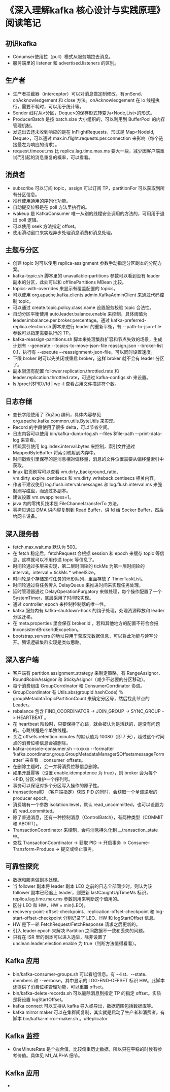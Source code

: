 # 《深入理解kafka 核心设计与实践原理》阅读笔记

## 初识kafka

* Conumser使用拉（pull）模式从服务端拉去消息。
* 服务端里的 listener 和 advertised.listeners 的区别。

## 生产者

* 生产者拦截器（interceptor）可以对消息做定制修改，有onSend、onAcknowledgement 和 close 方法。onAcknowledgement 在 io 线程执行，需要不耗时，可以用于统计等。
* Sender 线程从<分区，Deque<ProducerBatch>>的保存形式转变为<Node,List<ProducerBatch>>的形式。
* ProducerBatch 是按 batch.size 大小组织的，可以利用到 BufferPool 的内存管理机制。
* 发送出去还未收到响应的是在 InFlightRequests，形式是 Map<NodeId, Deque<Request>>，可以通过 max.in.flight.requests.per.connection 来影响（每个链接最左为响应的请求）。
* request.timeout.ms 比 replica.lag.time.max.ms 要大一些，减少因客户端重试而引起的消息重复的概率，可以看看。

## 消费者

* subscribe 可以订阅 topic，assign 可以订阅 TP，partitionFor 可以获取到所有分区信息。
* 推荐使用通用的序列化功能。
* 自动提交位移是在 poll 方法里执行的。
* wakeup 是 KafkaConsumer 唯一从别的线程安全调用的方法的，可用用于退出 poll 逻辑。
* 可以使用 seek 方法指定 offset。
* 使用滑动窗口来实现异步处理消息消费和消息处理。

## 主题与分区

* 创建 topic 时可以使用 replica-assignment 参数手动指定分区副本的分配方案。
* kafka-topic.sh 脚本里的 unavailable-partitions 参数可以看到没有 leader 副本的分区，此处可以和 offlinePartitions MBean 比较。
* topics-with-overrides 来显示有覆盖配置的 topics。
* 可以使用 org.apache.kafka.clients.admin.KafkaAdminClient 来通过代码控制 topic。
* 可以通过 create.topic.policy.class.name 设置服务校验 topic 合法性。 
* 自动分区平衡使用 auto.leader.balance.enable 来控制，具体阈值为 leader.imbalance.per.broker.percentage。通过 kafka-preferred-replica.election.sh 脚本来进行 leader 的重新平衡，有 --path-to-json-file 参数可以指定需要执行的 TP。
* kafka-reassign-partitions.sh 脚本来处理集群扩容和节点失效的场景，生成计划有 --generate --topics-to-move-json-file reassign.json --broker-list 0,1，执行有 --execute --reassignment-json-file。可以同时设置速度。
* 下限 broker 时可以先关闭或重启 broker，这样 broker 就不会有 leader 分区了。
* 副本限流有配置 follower.replication.throttled.rate 和 leader.replication.throttled.rate，可通过 kafka-configs.sh 来设置。
* ls /proc/{$PID}/fd | wc -l 查看占用文件描述符个数。

## 日志存储

* 变长字段使用了 ZigZag 编码，具体内容参见 org.apache.kafka.common.utils.ByteUtils 来实现。
* Record 的字段使用了很多 delta，可以节省空间。
* 日志内容可以使用 bin/kafka-dump-log.sh --files $file-path --print-data-log 来查看。
* 稀疏索引使用 log.index.interval.bytes 来控制，索引文件通过 MappedByteBuffer 将索引映射到内存中。
* 时间戳索引里保存的是消息相对偏移量，消息的文件位置需要从偏移量索引中获取。
* linux 脏页刷写可以查看 vm.dirty_background_ratio、vm.dirty_expire_centisecs 和 vm.dirty_writeback.centisecs 相关内容。
* 作者不建议使用 log.flush.interval.messages 和 log.flush.interval.ms 来强制刷写磁盘，而通过多副本。
* 建议设置 vm.swappiness=1。
* java 内的零拷贝技术是 FileChannel.transferTo 方法。
* 零拷贝通过 DMA 讲内容复制到 Read Buffer，讲 fd 给 Socker Buffer，然后给网卡设备。

## 深入服务器

* fetch.max.wait.ms 默认为 500。
* 在 fetch 稳定后，fetchRequest 会根据 session 和 epoch 来缓存 topic 等信息，这样就可以不用传递 topic 等信息了。
* 时间轮通过多层来实现，第二层时间轮的 tickMs 为第一层时间轮的 interval。interval = tickMs * wheelSize。
* 时间轮是个存储定时任务的环形队列，里面存放了 TimerTaskList。
* 时间轮通过将任务传入 DelayQueue 来推进时间来实现任务处理。
* 延时管理器通过 DelayOperationPurgatory 来做处理，每个操作配置了一个 SystemTimer，底层采用了时间轮实现。
* 通过 controller_epoch 来控制控制器的唯一性。
* kafka 服务内有 kafka-shutdown-hock 的钩子处理，处理资源释放和 leader 分区迁移。
* 在 meta.properties 里会保存 broker.id ，若和其他地方的配置不符合会报 InconsistentBrokerIdExcpetion。
* bootstrap.servers 的地址只用于获取元数据信息，可以将此功能与读写分开。腾讯逻辑集群实现是类似思路。

## 深入客户端

* 客户端有 partition.assignment.strategy 来制定策略，有 RangeAssignor、RoundRobinAssignor 和 StickyAsignor（减少不必要的分区移动）。
* 每个消费组由 GroupCorrdinator 和 ConsumerCorrdinator 协调。
* GroupCoordinator 有 Utils.abs(groupId.hashCode) % groupMetadataTopicPartitionCount 来确定分区号，然后找此节点的 Leader。
* rebalance 包含 FIND_COORDINATOR -> JOIN_GROUP -> SYNC_GROUP -> HEARTBEAT 。
* 在 heartbeat 阶段时，只要保持了心跳，就会被认为是活跃的，是没有问题的。心跳线程是个单独线程。
* 关注 offsets.retention.minutes 的默认值为 10080（即 7 天），超过这个时间点的消费位移信息会被删除。
* kafka-console-consumer.sh --xxxxx  --formatter ‘kafka.coordinator.group.GroupMetadataManager$OffsetsmessageFormatter’ 来查看 __consumer_offsets。
* 在删除主题时，会一并将消费位移信息删除。
* 如果开启幂等（设置 enable.idempotence 为 true），则 broker 会为每个<PID, 分区>维护一个序列号。
* 事务可以保证对多个分区写入操作的原子性。
* transactionalID （客户端指定）获取 PID 的同时，会获取一个单调递增的 producer epoch。
* 消费端有一个参数 isolatiion.level，默认 read_uncommitted，也可以设置为的 read_committed。
* 除了普通消息，还有一种控制消息（ControlBatch），有两种类型（COMMIT 和 ABORT）。
* TransactionCoordinator 来控制，会将消息持久化到 __transaction_state 中。
* 查找 TransactionCoordinator -> 获取 PID -> 开启事务 -> Consume-Transform-Produce -> 提交或终止事务。 

## 可靠性探究

*  数据和服务做副本处理。
* 当 follower 副本将 leader 副本 LEO 之前的日志全部同步时，则认为该 follower 副本已经追上 leader，则更新 lastCaughtUpTimeMs 标识，replica.lag.time.max.ms 参数则用来判断这个值用的。
* 区分 LEO 和 HW，HW = min{LEO}。
* recovery-point-offset-checkpoint、replication-offset-checkpoint 和 log-start-offset-checkpoint 分别记录了 LEO、HW 和 logStartOffset 信息。
* HW 是下一轮 FetchRequest/FetchResponse 请求之后更新的。
* 引入 leader epoch 来解决 Partition 之间数据不一致和丢失的问题。
* 只有在 ISR 里的副本可以进入选举，除非设置了 unclean.leader.election.enable 为 true（判断方法值得看看）。

## Kafka 应用

* bin/kafka-consumer-groups.sh 可以看组信息。有 --list、--state、members 和 --verbose。其中显示的 LOG-END-OFFSET 标识 HW。此脚本还提供了消费位移管理功能，可以重置 offset。
* bin/kafka-delete-records.sh 可以删除消息到指定 TP 的指定 offset。实质是将设置 logStartOffset。
* kafka connect 可以支持从 kafka 导入或导出，数据范围包括数据库等。
* kafka mirror maker 可以在集群间复制，其实就是启动了生产者和消费者。有脚本 bin/kafka-mirror-maker.sh 。uReplicator 

## Kafka 监控

* OneMinuteRate 是个拟合值，比较倚重历史数据，所以只在平稳的时候有参考价值。具体见 M1_ALPHA 细节。

## Kafka 应用

* 

